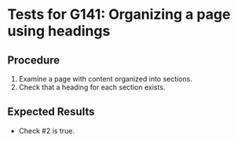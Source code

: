 # Tests for G141: Organizing a page using headings

## Procedure

1. Examine a page with content organized into sections.
2. Check that a heading for each section exists.

## Expected Results

- Check #2 is true.
